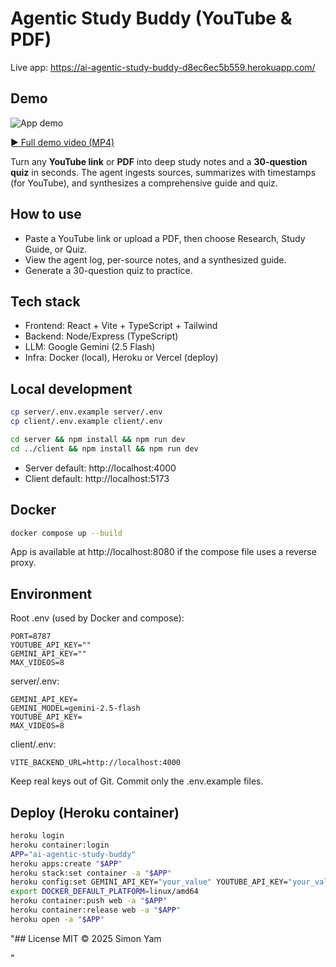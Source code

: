 # Agentic Study Buddy (YouTube & PDF)

Live app: https://ai-agentic-study-buddy-d8ec6ec5b559.herokuapp.com/

## Demo

![App demo](assets/demo.gif)

[► Full demo video (MP4)](assets/Agentic_Study_Buddy_Demo.mp4)







<!-- Add a GIF or video link if available -->
<!-- ![App demo](assets/demo.gif) -->
<!-- [▶ Full demo video](assets/demo.mp4) -->

Turn any **YouTube link** or **PDF** into deep study notes and a **30-question quiz** in seconds. The agent ingests sources, summarizes with timestamps (for YouTube), and synthesizes a comprehensive guide and quiz.

## How to use
- Paste a YouTube link or upload a PDF, then choose Research, Study Guide, or Quiz.
- View the agent log, per-source notes, and a synthesized guide.
- Generate a 30-question quiz to practice.

## Tech stack
- Frontend: React + Vite + TypeScript + Tailwind
- Backend: Node/Express (TypeScript)
- LLM: Google Gemini (2.5 Flash)
- Infra: Docker (local), Heroku or Vercel (deploy)

## Local development

```bash
cp server/.env.example server/.env
cp client/.env.example client/.env

cd server && npm install && npm run dev
cd ../client && npm install && npm run dev
```

- Server default: http://localhost:4000
- Client default: http://localhost:5173

## Docker

```bash
docker compose up --build
```

App is available at http://localhost:8080 if the compose file uses a reverse proxy.

## Environment

Root .env (used by Docker and compose):

```
PORT=8787
YOUTUBE_API_KEY=""
GEMINI_API_KEY=""
MAX_VIDEOS=8
```

server/.env:

```
GEMINI_API_KEY=
GEMINI_MODEL=gemini-2.5-flash
YOUTUBE_API_KEY=
MAX_VIDEOS=8
```

client/.env:

```
VITE_BACKEND_URL=http://localhost:4000
```

Keep real keys out of Git. Commit only the .env.example files.

## Deploy (Heroku container)

```bash
heroku login
heroku container:login
APP="ai-agentic-study-buddy"
heroku apps:create "$APP"
heroku stack:set container -a "$APP"
heroku config:set GEMINI_API_KEY="your_value" YOUTUBE_API_KEY="your_value" MAX_VIDEOS=8 -a "$APP"
export DOCKER_DEFAULT_PLATFORM=linux/amd64
heroku container:push web -a "$APP"
heroku container:release web -a "$APP"
heroku open -a "$APP"
```

"## License
MIT © 2025 Simon Yam

"